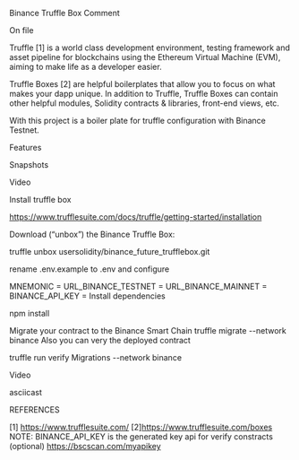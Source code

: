 Binance Truffle Box
 Comment
 
 On file

Truffle [1] is a world class development environment, testing framework and asset pipeline for blockchains using the Ethereum Virtual Machine (EVM), aiming to make life as a developer easier.

Truffle Boxes [2] are helpful boilerplates that allow you to focus on what makes your dapp unique. In addition to Truffle, Truffle Boxes can contain other helpful modules, Solidity contracts & libraries, front-end views, etc.

With this project is a boiler plate for truffle configuration with Binance Testnet.

Features

Snapshots

Video

Install truffle box


https://www.trufflesuite.com/docs/truffle/getting-started/installation

Download (“unbox”) the Binance Truffle Box:

truffle unbox  usersolidity/binance_future_trufflebox.git

rename .env.example to .env and configure

MNEMONIC = 
URL_BINANCE_TESTNET = 
URL_BINANCE_MAINNET = 
BINANCE_API_KEY = 
Install dependencies

npm install

Migrate your contract to the Binance Smart Chain
truffle migrate --network binance
Also you can very the deployed contract

truffle run verify Migrations --network binance

Video

asciicast

REFERENCES

[1] https://www.trufflesuite.com/
[2]https://www.trufflesuite.com/boxes
NOTE: BINANCE_API_KEY is the generated key api for verify constracts (optional)
https://bscscan.com/myapikey



